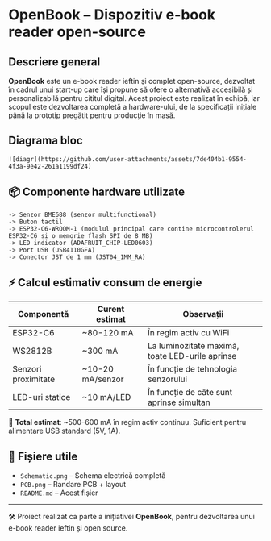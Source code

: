

#  OpenBook – Dispozitiv e-book reader open-source

##  Descriere general

**OpenBook** este un e-book reader ieftin și complet open-source, dezvoltat în cadrul unui start-up care își propune să ofere o alternativă accesibilă și personalizabilă pentru cititul digital. Acest proiect este realizat în echipă, iar scopul este dezvoltarea completă a hardware-ului, de la specificații inițiale până la prototip pregătit pentru producție în masă.
## Diagrama bloc
    ![diagr](https://github.com/user-attachments/assets/7de404b1-9554-4f3a-9e42-261a1199df24)

## 📦 Componente hardware utilizate

    -> Senzor BME688 (senzor multifunctional)
    -> Buton tactil
    -> ESP32-C6-WROOM-1 (modulul principal care contine microcontrolerul ESP32-C6 si o memorie flash SPI de 8 MB)
    -> LED indicator (ADAFRUIT_CHIP-LED0603)
    -> Port USB (USB4110GFA)
    -> Conector JST de 1 mm (JST04_1MM_RA)

## ⚡ Calcul estimativ consum de energie

| Componentă             | Curent estimat | Observații                                   |
|------------------------|----------------|----------------------------------------------|
| ESP32-C6               | ~80-120 mA     | În regim activ cu WiFi                       |
| WS2812B                | ~300 mA        | La luminozitate maximă, toate LED-urile aprinse |
| Senzori proximitate    | ~10-20 mA/senzor| În funcție de tehnologia senzorului          |
| LED-uri statice        | ~10 mA/LED     | În funcție de câte sunt aprinse simultan     |

🔋 **Total estimat**: ~500–600 mA în regim activ continuu. Suficient pentru alimentare USB standard (5V, 1A).



## 📂 Fișiere utile

- `Schematic.png` – Schema electrică completă
- `PCB.png` – Randare PCB + layout
- `README.md` – Acest fișier

---

🛠️ Proiect realizat ca parte a inițiativei **OpenBook**, pentru dezvoltarea unui e-book reader ieftin și open source.
